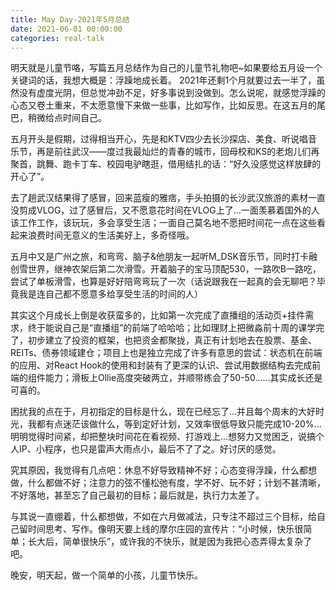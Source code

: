 ```yaml
---
title: May Day-2021年5月总结
date: 2021-06-01 00:00:00
categories: real-talk
---
```


明天就是儿童节咯，写篇五月总结作为自己的儿童节礼物吧~如果要给五月设一个关键词的话，我想大概是：浮躁地成长着。
2021年还剩1个月就要过去一半了，虽然没有虚度光阴，但总觉冲劲不足，好多事说到没做到。怎么说呢，就感觉浮躁的心态又卷土重来，不太愿意慢下来做一些事，比如写作，比如反思。在这五月的尾巴，稍微给点时间自己。

五月开头是假期，过得相当开心，先是和KTV四少去长沙探店、美食、听说唱音乐节，再是前往武汉——度过我最灿烂的青春的城市，回母校和KS的老炮儿们再聚首，跳舞、跑卡丁车、校园电驴瞎逛，借用结扎的话：“好久没感觉这样放肆的开心了”。

去了趟武汉结果得了感冒，回来蓝瘦的雅痞，手头拍摄的长沙武汉旅游的素材一直没剪成VLOG，过了感冒后，又不愿意花时间在VLOG上了...一面羡慕着国外的人该工作工作，该玩玩，多会享受生活；一面自己莫名地不愿把时间花一点在这些看起来浪费时间无意义的生活美好上，多奇怪哦。

五月中又是广州之旅，和弯弯、脑子&他朋友一起听M_DSK音乐节，同时打卡融创雪世界，继神农架后第二次滑雪。开着脑子的宝马顶配530，一路吹B一路吃，尝试了单板滑雪，也算是好好陪弯弯玩了一次（话说跟我在一起真的会无聊吧？毕竟我是连自己都不愿意多给享受生活的时间的人）

其实这个月成长上倒是收获蛮多的，比如第一次完成了直播组的活动页+挂件需求，终于能说自己是“直播组”的前端了哈哈哈；比如理财上把微淼前十周的课学完了，初步建立了投资的框架，也把资金都聚拢，真正有计划地去在股票、基金、REITs、债券领域建仓；项目上也是独立完成了许多有意思的尝试：状态机在前端的应用、对React Hook的使用和封装有了更深的认识、尝试用数据结构去完成前端的组件能力；滑板上Ollie高度突破两立，并顺带练会了50-50……其实成长还是可喜的。

困扰我的点在于，月初指定的目标是什么，现在已经忘了...并且每个周末的大好时光，我都有点迷茫该做什么，等到定好计划，又效率很低导致只能完成10-20%...明明觉得时间紧，却把整块时间花在看视频、打游戏上...想努力又觉困乏，说搞个人IP、小程序，也只是雷声大雨点小，最后不了了之。好讨厌的感觉。

究其原因，我觉得有几点吧：休息不好导致精神不好；心态变得浮躁，什么都想做，什么都做不好；注意力的弦不懂松弛有度，学不好、玩不好；计划不甚清晰，不好落地，甚至忘了自己最初的目标；最后就是，执行力太差了。

与其说一直绷着，什么都想做，不如在六月做减法，只专注不超过三个目标，给自己留时间思考、写作。像明天要上线的摩尔庄园的宣传片：“小时候，快乐很简单；长大后，简单很快乐”，或许我的不快乐，就是因为我把心态弄得太复杂了吧。

晚安，明天起，做一个简单的小孩，儿童节快乐。
